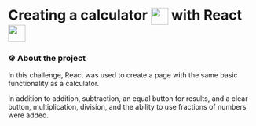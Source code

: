 # Creating a calculator <img align="center" width="35px" src="https://cdn-icons-png.flaticon.com/512/564/564429.png"> with React <img align="center" width="35px" src="https://cdn.freebiesupply.com/logos/large/2x/react-1-logo-png-transparent.png">

### ⚙ About the project

In this challenge, React was used to create a page with the same basic functionality as a calculator.

In addition to addition, subtraction, an equal button for results, and a clear button, multiplication, division, and the ability to use fractions of numbers were added.





